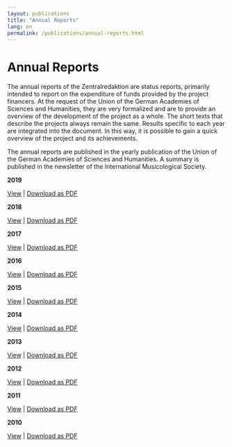 ```yaml
---
layout: publications
title: "Annual Reports"
lang: en
permalink: /publications/annual-reports.html
---
```


# Annual Reports

The annual reports of the Zentralredaktion are status reports, primarily intended to report on the expenditure of funds provided by the project financers. At the request of the Union of the German Academies of Sciences and Humanities, they are very formalized and are to provide an overview of the development of the project as a whole. The short texts that describe the projects always remain the same. Results specific to each year are integrated into the document. In this way, it is possible to gain a quick overview of the project and its achievements.

The annual reports are published in the yearly publication of the Union of the German Academies of Sciences and Humanities. A summary is published in the newsletter of the International Musicological Society.

**2019**

[View](/publications/annual-reports/2019.html#c3967) | [Download as PDF](/resources-old-website/user_upload/RISM-Jahresbericht-19_EN.pdf)

**2018**

[View](/publications/annual-reports/2018.html) | [Download as PDF](/resources-old-website/community-content/Zentralredaktion/Jahresberichte/RISM-Jahresbericht-18_EN.pdf)

**2017**

[View](/publications/annual-reports/2017.html) | [Download as PDF](/resources-old-website/Jahresbericht2017_EN.pdf)

**2016**

[View](/publications/annual-reports/2016.html#c3434) | [Download as PDF](/resources-old-website/Jahresbericht_EN_2016.pdf)

**2015**

[View](/publications/annual-reports/2015.html#c3227) | [Download as PDF](/resources-old-website/Jahresbericht_EN_2015.pdf)

**2014**

[View](/publications/annual-reports/2014.html) | [Download as PDF](/resources-old-website/community-content/Zentralredaktion/Annual_Report_2014.pdf)

**2013**

[View](/publications/annual-reports/2013.html#c2693) | [Download as PDF](/resources-old-website/community-content/Zentralredaktion/Jahresbericht_EN_web_2013.pdf)

**2012**

[View](/publications/annual-reports/2012.html#c2449) | [Download as PDF](/resources-old-website/community-content/Zentralredaktion/JahresberichtEnglisch.pdf)

**2011**

[View](/publications/annual-reports/2011.html) | [Download as PDF](/resources-old-website/community-content/Zentralredaktion/Jahresbericht%202011%20englisch_01.pdf)

**2010**

[View](/publications/annual-reports/2010.html) | [Download as PDF](/resources-old-website/community-content/Zentralredaktion/JahresberichtEnglisch%202010.pdf)